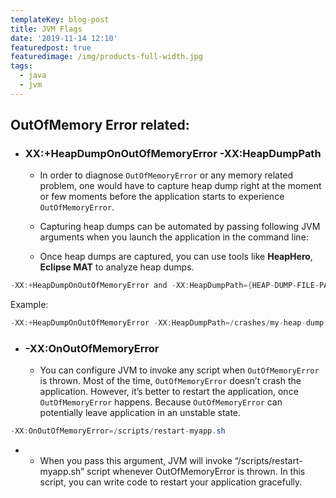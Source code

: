 ```yaml
---
templateKey: blog-post
title: JVM Flags
date: '2019-11-14 12:10'
featuredpost: true
featuredimage: /img/products-full-width.jpg
tags:
  - java
  - jvm
---
```

## OutOfMemory Error related:
- ### XX:+HeapDumpOnOutOfMemoryError -XX:HeapDumpPath 
  - In order to diagnose `OutOfMemoryError` or any memory related problem, one would have to capture heap dump right at the moment or few moments before the application starts to experience `OutOfMemoryError`. 
  - Capturing heap dumps can be automated by passing following JVM arguments when you launch the application in the command line:
  - Once heap dumps are captured, you can use tools like **HeapHero**, **Eclipse MAT** to analyze heap dumps.
```java
-XX:+HeapDumpOnOutOfMemoryError and -XX:HeapDumpPath={HEAP-DUMP-FILE-PATH}
```
Example:
```java
-XX:+HeapDumpOnOutOfMemoryError -XX:HeapDumpPath=/crashes/my-heap-dump.hprof
```

- ### -XX:OnOutOfMemoryError
  - You can configure JVM to invoke any script when `OutOfMemoryError` is thrown. Most of the time, `OutOfMemoryError` doesn’t crash the application. However, it’s better to restart the application, once `OutOfMemoryError` happens. Because `OutOfMemoryError` can potentially leave application in an unstable state.

```java
-XX:OnOutOfMemoryError=/scripts/restart-myapp.sh
```
 - 
   - When you pass this argument, JVM will invoke “/scripts/restart-myapp.sh” script whenever OutOfMemoryError is thrown. In this script, you can write code to restart your application gracefully.
